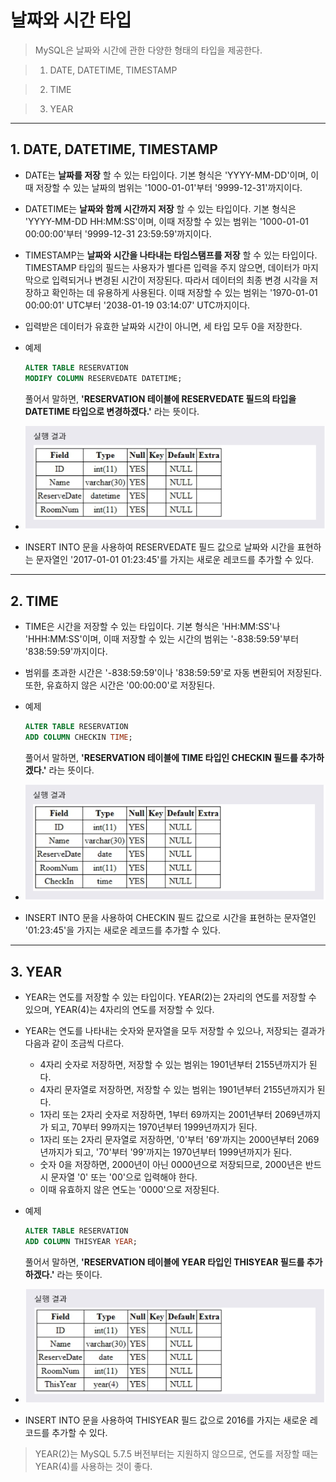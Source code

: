 # 날짜와 시간 타입
> MySQL은 날짜와 시간에 관한 다양한 형태의 타입을 제공한다.

> 1. DATE, DATETIME, TIMESTAMP

> 2. TIME

> 3. YEAR
***

## 1. DATE, DATETIME, TIMESTAMP

* DATE는 **날짜를 저장** 할 수 있는 타입이다. 기본 형식은 'YYYY-MM-DD'이며, 이때 저장할 수 있는 날짜의 범위는 '1000-01-01'부터 '9999-12-31'까지이다.

* DATETIME는 **날짜와 함께 시간까지 저장** 할 수 있는 타입이다. 기본 형식은 'YYYY-MM-DD HH:MM:SS'이며, 이때 저장할 수 있는 범위는 '1000-01-01 00:00:00'부터 '9999-12-31 23:59:59'까지이다.

* TIMESTAMP는 **날짜와 시간을 나타내는 타임스탬프를 저장** 할 수 있는 타입이다. TIMESTAMP 타입의 필드는 사용자가 별다른 입력을 주지 않으면, 데이터가 마지막으로 입력되거나 변경된 시간이 저장된다. 따라서 데이터의 최종 변경 시각을 저장하고 확인하는 데 유용하게 사용된다. 이때 저장할 수 있는 범위는 '1970-01-01 00:00:01' UTC부터 '2038-01-19 03:14:07' UTC까지이다.

* 입력받은 데이터가 유효한 날짜와 시간이 아니면, 세 타입 모두 0을 저장한다.

* 예제
  ```SQL
  ALTER TABLE RESERVATION
  MODIFY COLUMN RESERVEDATE DATETIME;
  ```
  풀어서 말하면, **'RESERVATION 테이블에 RESERVEDATE 필드의 타입을 DATETIME 타입으로 변경하겠다.'** 라는 뜻이다.

* <img src="../../images/3_10.PNG" width="600"/>
* INSERT INTO 문을 사용하여 RESERVEDATE 필드 값으로 날짜와 시간을 표현하는 문자열인 '2017-01-01 01:23:45'를 가지는 새로운 레코드를 추가할 수 있다.
***

## 2. TIME

* TIME은 시간을 저장할 수 있는 타입이다. 기본 형식은 'HH:MM:SS'나 'HHH:MM:SS'이며, 이때 저장할 수 있는 시간의 범위는 '-838:59:59'부터 '838:59:59'까지이다.

* 범위를 초과한 시간은 '-838:59:59'이나 '838:59:59'로 자동 변환되어 저장된다. 또한, 유효하지 않은 시간은 '00:00:00'로 저장된다.

* 예제
  ```SQL
  ALTER TABLE RESERVATION
  ADD COLUMN CHECKIN TIME;
  ```
  풀어서 말하면, **'RESERVATION 테이블에 TIME 타입인 CHECKIN 필드를 추가하겠다.'** 라는 뜻이다.

* <img src="../../images/3_11.PNG" width="600"/>
* INSERT INTO 문을 사용하여 CHECKIN 필드 값으로 시간을 표현하는 문자열인 '01:23:45'을 가지는 새로운 레코드를 추가할 수 있다.
***

## 3. YEAR

* YEAR는 연도를 저장할 수 있는 타입이다. YEAR(2)는 2자리의 연도를 저장할 수 있으며, YEAR(4)는 4자리의 연도를 저장할 수 있다.

* YEAR는 연도를 나타내는 숫자와 문자열을 모두 저장할 수 있으나, 저장되는 결과가 다음과 같이 조금씩 다르다.
  * 4자리 숫자로 저장하면, 저장할 수 있는 범위는 1901년부터 2155년까지가 된다.
  * 4자리 문자열로 저장하면, 저장할 수 있는 범위는 1901년부터 2155년까지가 된다.
  * 1자리 또는 2자리 숫자로 저장하면, 1부터 69까지는 2001년부터 2069년까지가 되고, 70부터 99까지는 1970년부터 1999년까지가 된다.
  * 1자리 또는 2자리 문자열로 저장하면, '0'부터 '69'까지는 2000년부터 2069년까지가 되고, '70'부터 '99'까지는 1970년부터 1999년까지가 된다.
  * 숫자 0을 저장하면, 2000년이 아닌 0000년으로 저장되므로, 2000년은 반드시 문자열 '0' 또는 '00'으로 입력해야 한다.
  * 이때 유효하지 않은 연도는 '0000'으로 저장된다.

* 예제
  ```SQL
  ALTER TABLE RESERVATION
  ADD COLUMN THISYEAR YEAR;
  ```
  풀어서 말하면, **'RESERVATION 테이블에 YEAR 타입인 THISYEAR 필드를 추가하겠다.'** 라는 뜻이다.

* <img src="../../images/3_12.PNG" width="600"/>
* INSERT INTO 문을 사용하여 THISYEAR 필드 값으로 2016를 가지는 새로운 레코드를 추가할 수 있다.

> YEAR(2)는 MySQL 5.7.5 버전부터는 지원하지 않으므로, 연도를 저장할 때는 YEAR(4)를 사용하는 것이 좋다.
